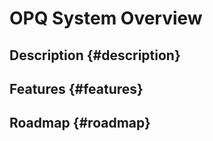 # OPQ System Overview

## Description {#description}

## Features {#features}

## Roadmap {#roadmap}
